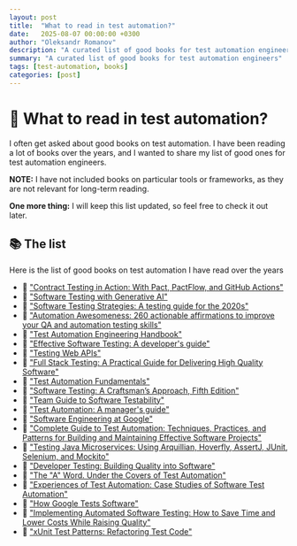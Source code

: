 ```yaml
---
layout: post
title:  "What to read in test automation?"
date:   2025-08-07 00:00:00 +0300
author: "Oleksandr Romanov"
description: "A curated list of good books for test automation engineers"
summary: "A curated list of good books for test automation engineers"
tags: [test-automation, books]
categories: [post]
---
```


# 🤖 What to read in test automation?

I often get asked about good books on test automation. I have been reading a lot of books over the years, and I wanted to share my list of good ones for test automation engineers.

**NOTE:** I have not included books on particular tools or frameworks, as they are not relevant for long-term reading.

**One more thing:** I will keep this list updated, so feel free to check it out later.

## 📚 The list

Here is the list of good books on test automation I have read over the years

- 📖 ["Contract Testing in Action: With Pact, PactFlow, and GitHub Actions"](https://a.co/d/fzOkiCF)
- 📖 ["Software Testing with Generative AI"](https://a.co/d/6YWAjws)
- 📖 ["Software Testing Strategies: A testing guide for the 2020s"](https://a.co/d/eQVEVmm)
- 📖 ["Automation Awesomeness: 260 actionable affirmations to improve your QA and automation testing skills"](https://a.co/d/aH7Cb95)
- 📖 ["Test Automation Engineering Handbook"](https://a.co/d/bahFWWV)
- 📖 ["Effective Software Testing: A developer's guide"](https://a.co/d/eYXsjXX)
- 📖 ["Testing Web APIs"](https://a.co/d/7AikECo)
- 📖 ["Full Stack Testing: A Practical Guide for Delivering High Quality Software"](https://a.co/d/5CeqqVh)
- 📖 ["Test Automation Fundamentals"](https://a.co/d/2Dlozzi)
- 📖 ["Software Testing: A Craftsman’s Approach, Fifth Edition"](https://a.co/d/dJzp5Gu)
- 📖 ["Team Guide to Software Testability"](https://a.co/d/8hjle5O)
- 📖 ["Test Automation: A manager's guide"](https://a.co/d/8wx6R6x)
- 📖 ["Software Engineering at Google"](https://a.co/d/aUuNDZJ)
- 📖 ["Complete Guide to Test Automation: Techniques, Practices, and Patterns for Building and Maintaining Effective Software Projects"](https://a.co/d/8QvELmV)
- 📖 ["Testing Java Microservices: Using Arquillian, Hoverfly, AssertJ, JUnit, Selenium, and Mockito"](https://a.co/d/1yQBiJJ)
- 📖 ["Developer Testing: Building Quality into Software"](https://lnkd.in/ekksfVAK)
- 📖 ["The "A" Word. Under the Covers of Test Automation"](https://lnkd.in/eYxvyNqF)
- 📖 ["Experiences of Test Automation: Case Studies of Software Test Automation"](https://a.co/d/fl3wa2v)
- 📖 ["How Google Tests Software"](https://a.co/d/4xpkcQz)
- 📖 ["Implementing Automated Software Testing: How to Save Time and Lower Costs While Raising Quality"](https://a.co/d/6p456h6)
- 📖 ["xUnit Test Patterns: Refactoring Test Code"](https://a.co/d/bqMZ1sN)